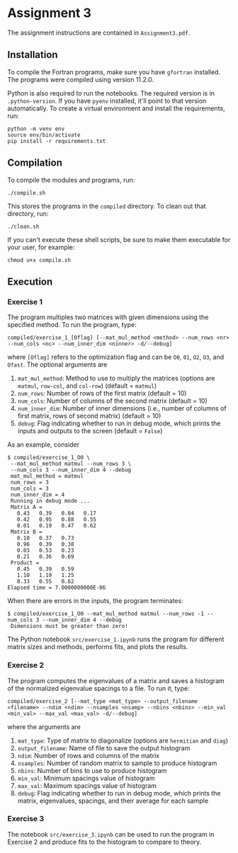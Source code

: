 # Assignment 3

The assignment instructions are contained in `Assignment3.pdf`.

## Installation

To compile the Fortran programs, make sure you have `gfortran` installed. The programs were compiled using version 11.2.0.

Python is also required to run the notebooks. The required version is in `.python-version`. If you have `pyenv`
installed, it'll point to that version automatically. To create a virtual environment and install the requirements, run:

```
python -m venv env
source env/bin/activate
pip install -r requirements.txt
```

## Compilation

To compile the modules and programs, run:

```
./compile.sh
```

This stores the programs in the `compiled` directory. To clean out that directory, run:

```
./clean.sh
```

If you can't execute these shell scripts, be sure to make them executable for your user, for example:

```
chmod u+x compile.sh
```

## Execution

### Exercise 1

The program multiples two matrices with given dimensions using the specified method. To run the program, type:

```
compiled/exercise_1_[Oflag] [--mat_mul_method <method> --num_rows <nr> --num_cols <nc> --num_inner_dim <ninner> -d/--debug]
```

where `[Oflag]` refers to the optimization flag and can be `O0`, `01`, `O2`, `O3`, and `Ofast`. The optional arguments are

1. `mat_mul_method`: Method to use to multiply the matrices (options are `matmul`, `row-col`, and `col-row`) (default = `matmul`)
2. `num_rows`: Number of rows of the first matrix (default = 10)
3. `num_cols`: Number of columns of the second matrix (default = 10)
4. `num_inner_dim`: Number of inner dimensions (i.e., number of columns of first matrix, rows of second matrix) (default = 10)
5. `debug`: Flag indicating whether to run in debug mode, which prints the inputs and outputs to the screen (default = `False`)

As an example, consider

```
$ compiled/exercise_1_O0 \
 --mat_mul_method matmul --num_rows 3 \
 --num_cols 3 --num_inner_dim 4 --debug
 mat_mul_method = matmul              
 num_rows = 3       
 num_cols = 3       
 num_inner_dim = 4       
 Running in debug mode ...
 Matrix A = 
   0.43   0.39   0.04   0.17
   0.42   0.95   0.88   0.55
   0.01   0.19   0.47   0.62
 Matrix B = 
   0.10   0.37   0.73
   0.96   0.39   0.38
   0.03   0.53   0.23
   0.21   0.36   0.69
 Product = 
   0.45   0.39   0.59
   1.10   1.19   1.25
   0.33   0.55   0.62
Elapsed time = 7.0000000000E-06
```

When there are errors in the inputs, the program terminates:

```
$ compiled/exercise_1_O0 --mat_mul_method matmul --num_rows -1 --num_cols 3 --num_inner_dim 4 --debug
 Dimensions must be greater than zero!
```

The Python notebook `src/exercise_1.ipynb` runs the program for different matrix sizes and methods, performs fits,
and plots the results.

### Exercise 2

The program computes the eigenvalues of a matrix and saves a histogram of the normalized eigenvalue spacings to a file.
To run it, type:

```
compiled/exercise_2 [--mat_type <mat_type> --output_filename <filename> --ndim <ndim> --nsamples <nsamp> --nbins <nbins> --min_val <min_val> --max_val <max_val> -d/--debug]
```

where the arguments are

1. `mat_type`: Type of matrix to diagonalize (options are `hermitian` and `diag`)
2. `output_filename`: Name of file to save the output histogram
3. `ndim`: Number of rows and columns of the matrix
4. `nsamples`: Number of random matrix to sample to produce histogram
5. `nbins`: Number of bins to use to produce histogram
6. `min_val`: Minimum spacings value of histogram
7. `max_val`: Maximum spacings value of histogram
8. `debug`: Flag indicating whether to run in debug mode, which prints the matrix, eigenvalues, spacings, and their average for each sample

### Exercise 3

The notebook `src/exercise_3.ipynb` can be used to run the program in Exercise 2 and produce fits to the histogram to compare to theory.
